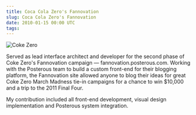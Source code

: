 ```yaml
---
title: Coca Cola Zero's Fannovation
slug: Coca Cola Zero's Fannovation
date: 2010-01-15 00:00 UTC
tags:
---
```


![Coke Zero](/images/portfolio/cokezero.jpg)

Served as lead interface architect and developer for the second phase of Coke Zero's Fannovation campaign — fannovation.posterous.com. Working with the Posterous team to build a custom front-end for their blogging platform, the Fannovation site allowed anyone to blog their ideas for great Coke Zero March Madness tie-in campaigns for a chance to win $10,000 and a trip to the 2011 Final Four.

My contribution included all front-end development, visual design implementation and Posterous system integration.
